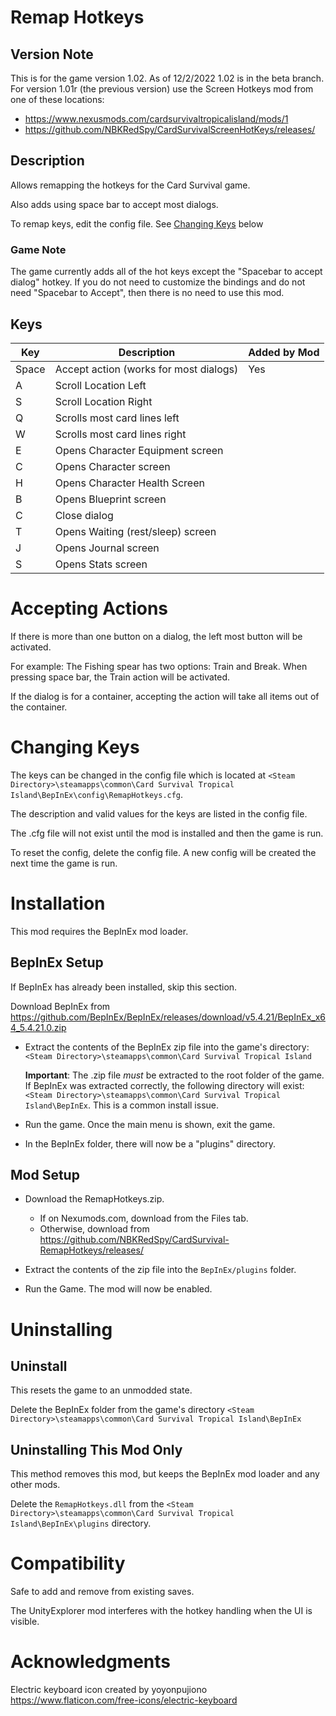 # Remap Hotkeys

## Version Note
This is for the game version 1.02.  As of 12/2/2022 1.02 is in the beta branch.
For version 1.01r (the previous version) use the Screen Hotkeys mod from one of these locations:

* https://www.nexusmods.com/cardsurvivaltropicalisland/mods/1
* https://github.com/NBKRedSpy/CardSurvivalScreenHotKeys/releases/

## Description
Allows remapping the hotkeys for the Card Survival game.

Also adds using space bar to accept most dialogs.

To remap keys, edit the config file.  See [Changing Keys](#changing-keys) below
### Game Note
The game currently adds all of the hot keys except the "Spacebar to accept dialog" hotkey.
If you do not need to customize the bindings and do not need "Spacebar to Accept", then there is no need to use this mod.

## Keys

|Key|Description|Added by Mod|
|--|--|--|
|Space|Accept action (works for most dialogs)|Yes|
|A|Scroll Location Left||
|S|Scroll Location Right||
|Q|Scrolls most card lines left||
|W|Scrolls most card lines right||
|E|Opens Character Equipment screen||
|C|Opens Character screen||
|H|Opens Character Health Screen||
|B|Opens Blueprint screen||
|C|Close dialog||
|T|Opens Waiting (rest/sleep) screen||
|J|Opens Journal screen||
|S|Opens Stats screen||

# Accepting Actions
If there is more than one button on a dialog, the left most button will be activated.
 
For example: The Fishing spear has two options:  Train and Break.  When pressing space bar, the Train action will be activated.

If the dialog is for a container, accepting the action will take all items out of the container.


# Changing Keys
The keys can be changed in the config file which is located at ```<Steam Directory>\steamapps\common\Card Survival Tropical Island\BepInEx\config\RemapHotkeys.cfg```.

The description and valid values for the keys are listed in the config file.

The .cfg file will not exist until the mod is installed and then the game is run.

To reset the config, delete the config file.  A new config will be created the next time the game is run.

# Installation 
This mod requires the BepInEx mod loader.

## BepInEx Setup
If BepInEx has already been installed, skip this section.

Download BepInEx from https://github.com/BepInEx/BepInEx/releases/download/v5.4.21/BepInEx_x64_5.4.21.0.zip

* Extract the contents of the BepInEx zip file into the game's directory:
```<Steam Directory>\steamapps\common\Card Survival Tropical Island```

    __Important__:  The .zip file *must* be extracted to the root folder of the game.  If BepInEx was extracted correctly, the following directory will exist: ```<Steam Directory>\steamapps\common\Card Survival Tropical Island\BepInEx```.  This is a common install issue.

* Run the game.  Once the main menu is shown, exit the game.
    
* In the BepInEx folder, there will now be a "plugins" directory.

## Mod Setup
* Download the RemapHotkeys.zip.  
    * If on Nexumods.com, download from the Files tab.
    * Otherwise, download from https://github.com/NBKRedSpy/CardSurvival-RemapHotkeys/releases/

* Extract the contents of the zip file into the ```BepInEx/plugins``` folder.

* Run the Game.  The mod will now be enabled.

# Uninstalling

## Uninstall
This resets the game to an unmodded state.

Delete the BepInEx folder from the game's directory
```<Steam Directory>\steamapps\common\Card Survival Tropical Island\BepInEx```

## Uninstalling This Mod Only

This method removes this mod, but keeps the BepInEx mod loader and any other mods.

Delete the ```RemapHotkeys.dll``` from the ```<Steam Directory>\steamapps\common\Card Survival Tropical Island\BepInEx\plugins``` directory.
# Compatibility
Safe to add and remove from existing saves.

The UnityExplorer mod interferes with the hotkey handling when the UI is visible.

# Acknowledgments
Electric keyboard icon created by yoyonpujiono https://www.flaticon.com/free-icons/electric-keyboard
